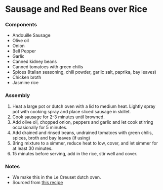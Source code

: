 # Sausage and Red Beans over Rice

### Components

* Andouille Sausage
* Olive oil
* Onion
* Bell Pepper
* Garlic
* Canned kidney beans
* Canned tomatoes with green chilis
* Spices (Italian seasoning, chili powder, garlic salt, paprika, bay leaves)
* Chicken broth
* Jasmine rice

### Assembly

1. Heat a large pot or dutch oven with a lid to medium heat. Lightly spray pot with cooking spray and place sliced sausage in skillet.
2. Cook sausage for 2-3 minutes until browned.
3. Add olive oil, chopped onion, peppers and garlic and let cook stirring occasionally for 5 minutes.
4. Add drained and rinsed beans, undrained tomatoes with green chilis, spices, broth and bay leaves (if using)
5. Bring mixture to a simmer, reduce heat to low, cover, and let simmer for at least 30 minutes.
6. 15 minutes before serving, add in the rice, stir well and cover.

### Notes

* We make this in the Le Creuset dutch oven.
* Sourced from [this recipe](https://www.maebells.com/andouille-sausage-and-red-beans-over-rice/)
